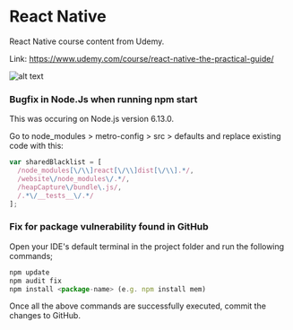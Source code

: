 # React Native
React Native course content from Udemy.

Link: https://www.udemy.com/course/react-native-the-practical-guide/

![alt text](https://res.cloudinary.com/practicaldev/image/fetch/s--DsRi1C7P--/c_limit%2Cf_auto%2Cfl_progressive%2Cq_auto%2Cw_880/https://thepracticaldev.s3.amazonaws.com/i/8m2htjjpp31idwz8wnrz.jpg)

### Bugfix in Node.Js when running npm start
This was occuring on Node.js version 6.13.0.

Go to node_modules > metro-config > src > defaults and replace existing code with this:

```javascript
var sharedBlacklist = [
  /node_modules[\/\\]react[\/\\]dist[\/\\].*/,
  /website\/node_modules\/.*/,
  /heapCapture\/bundle\.js/,
  /.*\/__tests__\/.*/
];
```

### Fix for package vulnerability found in GitHub
Open your IDE's default terminal in the project folder and run the following commands;

```javascript
npm update
npm audit fix
npm install <package-name> (e.g. npm install mem)
```
Once all the above commands are successfully executed, commit the changes to GitHub.

